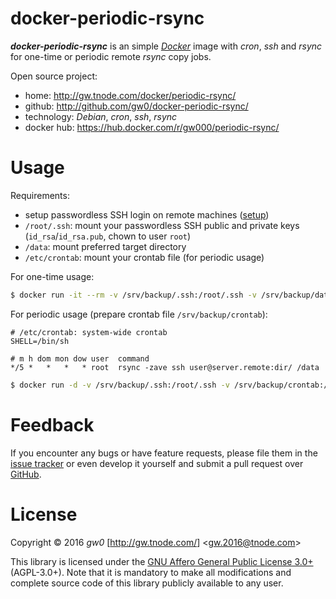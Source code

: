 docker-periodic-rsync
=====================

***docker-periodic-rsync*** is an simple [*Docker*](http://www.docker.com/) image with *cron*, *ssh* and *rsync* for one-time or periodic remote *rsync* copy jobs.

Open source project:

- <i class="fa fa-fw fa-home"></i> home: <http://gw.tnode.com/docker/periodic-rsync/>
- <i class="fa fa-fw fa-github-square"></i> github: <http://github.com/gw0/docker-periodic-rsync/>
- <i class="fa fa-fw fa-laptop"></i> technology: *Debian*, *cron*, *ssh*, *rsync*
- <i class="fa fa-fw fa-database"></i> docker hub: <https://hub.docker.com/r/gw000/periodic-rsync/>


Usage
=====

Requirements:

- setup passwordless SSH login on remote machines ([setup](http://www.tecmint.com/ssh-passwordless-login-using-ssh-keygen-in-5-easy-steps/))
- `/root/.ssh`: mount your passwordless SSH public and private keys (`id_rsa`/`id_rsa.pub`, chown to user `root`)
- `/data`: mount preferred target directory
- `/etc/crontab`: mount your crontab file (for periodic usage)

For one-time usage:

```bash
$ docker run -it --rm -v /srv/backup/.ssh:/root/.ssh -v /srv/backup/data:/data gw000/periodic-rsync rsync -zave ssh user@server.remote:dir/ /data
```

For periodic usage (prepare crontab file `/srv/backup/crontab`):

```
# /etc/crontab: system-wide crontab
SHELL=/bin/sh

# m h dom mon dow user  command
*/5 *   *   *   * root  rsync -zave ssh user@server.remote:dir/ /data
```

```bash
$ docker run -d -v /srv/backup/.ssh:/root/.ssh -v /srv/backup/crontab:/etc/crontab -v /srv/backup/data:/data --name periodic-rsync gw000/periodic-rsync cron -f
```


Feedback
========

If you encounter any bugs or have feature requests, please file them in the [issue tracker](http://github.com/gw0/docker-periodic-rsync/issues/) or even develop it yourself and submit a pull request over [GitHub](http://github.com/gw0/docker-periodic-rsync/).


License
=======

Copyright &copy; 2016 *gw0* [<http://gw.tnode.com/>] &lt;<gw.2016@tnode.com>&gt;

This library is licensed under the [GNU Affero General Public License 3.0+](LICENSE_AGPL-3.0.txt) (AGPL-3.0+). Note that it is mandatory to make all modifications and complete source code of this library publicly available to any user.

